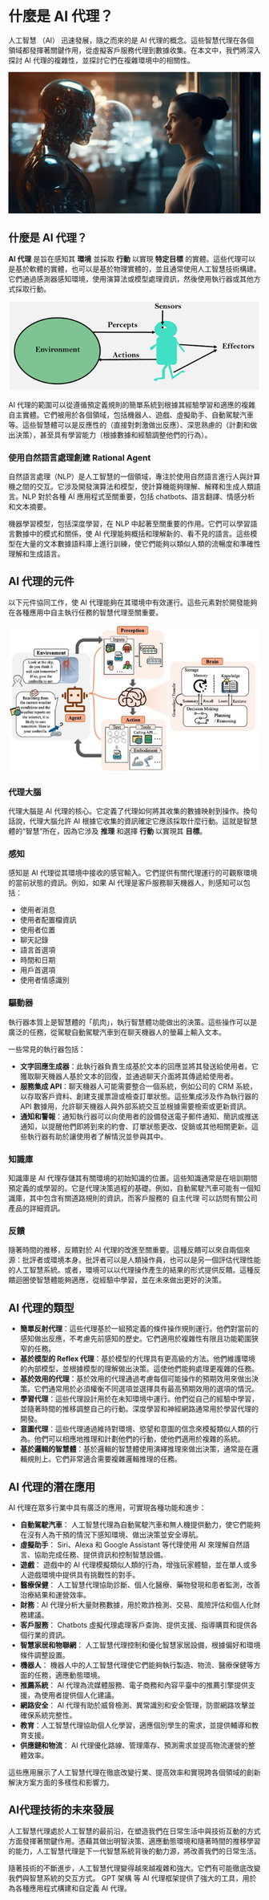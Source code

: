 # 什麼是 AI 代理？

人工智慧 （AI） 迅速發展，隨之而來的是 AI 代理的概念。這些智慧代理在各個領域都發揮著關鍵作用，從虛擬客戶服務代理到數據收集。在本文中，我們將深入探討 AI 代理的複雜性，並探討它們在複雜環境中的相關性。

![](./assets/what_is_an_ai_agent.webp)

## 什麼是 AI 代理？

**AI 代理** 是旨在感知其 **環境** 並採取 **行動** 以實現 **特定目標** 的實體。這些代理可以是基於軟體的實體，也可以是基於物理實體的，並且通常使用人工智慧技術構建。它們通過感測器感知環境，使用演算法或模型處理資訊，然後使用執行器或其他方式採取行動。‍

![](./assets/agents-in-ai.png)

AI 代理的範圍可以從遵循預定義規則的簡單系統到根據其經驗學習和適應的複雜自主實體。它們被用於各個領域，包括機器人、遊戲、虛擬助手、自動駕駛汽車等。這些智慧體可以是反應性的（直接對刺激做出反應）、深思熟慮的（計劃和做出決策），甚至具有學習能力（根據數據和經驗調整他們的行為）。

### 使用自然語言處理創建 Rational Agent

自然語言處理（NLP）是人工智慧的一個領域，專注於使用自然語言進行人與計算機之間的交互。它涉及開發演算法和模型，使計算機能夠理解、解釋和生成人類語言。NLP 對於各種 AI 應用程式至關重要，包括 chatbots、語言翻譯、情感分析和文本摘要。

機器學習模型，包括深度學習，在 NLP 中起著至關重要的作用。它們可以學習語言數據中的模式和關係，使 AI 代理能夠概括和理解新的、看不見的語言。這些模型在大量的文本數據語料庫上進行訓練，使它們能夠以類似人類的流暢度和準確性理解和生成語言。


## AI 代理的元件

以下元件協同工作，使 AI 代理能夠在其環境中有效運行。這些元素對於開發能夠在各種應用中自主執行任務的智慧代理至關重要。

![](./assets/agent-break-down.webp)

### 代理大腦

代理大腦是 AI 代理的核心。它定義了代理如何將其收集的數據映射到操作。換句話說，代理大腦允許 AI 根據它收集的資訊確定它應該採取什麼行動。這就是智慧體的“智慧”所在，因為它涉及 **推理** 和選擇 **行動** 以實現其 **目標**。

### 感知

感知是 AI 代理從其環境中接收的感官輸入。它們提供有關代理運行的可觀察環境的當前狀態的資訊。例如，如果 AI 代理是客戶服務聊天機器人，則感知可以包括： 

- 使用者消息
- 使用者配置檔資訊
- 使用者位置
- 聊天記錄
- 語言首選項
- 時間和日期
- 用戶首選項
- 使用者情感識別

### 驅動器

執行器本質上是智慧體的「肌肉」，執行智慧體功能做出的決策。這些操作可以是廣泛的任務，從駕駛自動駕駛汽車到在聊天機器人的螢幕上輸入文本。

一些常見的執行器包括： 

- **文字回應生成器**：此執行器負責生成基於文本的回應並將其發送給使用者。它獲取聊天機器人基於文本的回復，並通過聊天介面將其傳遞給使用者。
- **服務集成 API**：聊天機器人可能需要整合一個系統，例如公司的 CRM 系統，以存取客戶資料、創建支援票證或檢查訂單狀態。這些集成涉及作為執行器的 API 數據用，允許聊天機器人與外部系統交互並根據需要檢索或更新資訊。
- **通知和警報**：通知執行器可以向使用者的設備發送電子郵件通知、簡訊或推送通知，以提醒他們即將到來的約會、訂單狀態更改、促銷或其他相關更新。這些執行器有助於讓使用者了解情況並參與其中。

### 知識庫

知識庫是 AI 代理存儲其有關環境的初始知識的位置。這些知識通常是在培訓期間預定義的或學習的。它是代理決策過程的基礎。例如，自動駕駛汽車可能有一個知識庫，其中包含有關道路規則的資訊，而客戶服務的 自主代理 可以訪問有關公司產品的詳細資訊。

### 反饋

隨著時間的推移，反饋對於 AI 代理的改進至關重要。這種反饋可以來自兩個來源：批評者或環境本身。批評者可以是人類操作員，也可以是另一個評估代理性能的人工智慧系統。或者，環境可以以代理操作產生的結果的形式提供反饋。這種反饋迴圈使智慧體能夠適應，從經驗中學習，並在未來做出更好的決策。 

## AI 代理的類型

- **簡單反射代理**：這些代理基於一組預定義的條件操作規則運行。他們對當前的感知做出反應，不考慮先前感知的歷史。它們適用於複雜性有限且功能範圍狹窄的任務。
- **基於模型的 Reflex 代理**：基於模型的代理具有更高級的方法。他們維護環境的內部模型，並根據模型的理解做出決策。這使他們能夠處理更複雜的任務。
- **基於效用的代理**：基於效用的代理通過考慮每個可能操作的預期效用來做出決策。它們通常用於必須權衡不同選項並選擇具有最高預期效用的選項的情況。
- **學習代理**：這些代理設計用於在未知環境中運行。他們從自己的經驗中學習，並隨著時間的推移調整自己的行動。深度學習和神經網路通常用於學習代理的開發。
- **意圖代理**：這些代理通過維持對環境、慾望和意圖的信念來模擬類似人類的行為。他們可以相應地推理和計劃他們的行動，使他們適用於複雜的系統。
- **基於邏輯的智慧體**：基於邏輯的智慧體使用演繹推理來做出決策，通常是在邏輯規則上。它們非常適合需要複雜邏輯推理的任務。

## AI 代理的潛在應用

AI 代理在眾多行業中具有廣泛的應用，可實現各種功能和進步：

- **自動駕駛汽車**： 人工智慧代理為自動駕駛汽車和無人機提供動力，使它們能夠在沒有人為干預的情況下感知環境、做出決策並安全導航。
- **虛擬助手**： Siri、Alexa 和 Google Assistant 等代理使用 AI 來理解自然語言、協助完成任務、提供資訊和控制智慧設備。
- **遊戲**： 遊戲中的 AI 代理模擬類似人類的行為，增強玩家體驗，並在單人或多人遊戲環境中提供具有挑戰性的對手。
- **醫療保健**： 人工智慧代理協助診斷、個人化醫療、藥物發現和患者監測，改善治療結果和運營效率。
- **財務**：AI 代理分析大量財務數據，用於欺詐檢測、交易、風險評估和個人化財務建議。
- **客戶服務**： Chatbots 虛擬代理處理客戶查詢、提供支援、指導購買和提供各個行業的資訊。
- **智慧家居和物聯網**： 人工智慧代理控制和優化智慧家居設備，根據偏好和環境條件調整設置。
- **機器人**： 機器人中的人工智慧代理使它們能夠執行製造、物流、醫療保健等方面的任務，適應動態環境。
- **推薦系統**： AI 代理為流媒體服務、電子商務和內容平臺中的推薦引擎提供支援，為使用者提供個人化建議。
- **網路安全**： AI 代理有助於威脅檢測、異常識別和安全管理，防禦網路攻擊並確保系統完整性。
- **教育**：人工智慧代理協助個人化學習，適應個別學生的需求，並提供輔導和教育支援。
- **供應鏈和物流**： AI 代理優化路線、管理庫存、預測需求並提高物流運營的整體效率。

這些應用展示了人工智慧代理在徹底改變行業、提高效率和實現跨各個領域的創新解決方案方面的多樣性和影響力。

## AI代理技術的未來發展

人工智慧代理處於人工智慧的最前沿，在塑造我們在日常生活中與技術互動的方式方面發揮著關鍵作用。憑藉其做出明智決策、適應動態環境和隨著時間的推移學習的能力，人工智慧代理是下一代智慧系統背後的動力源，將改善我們的日常生活。

隨著技術的不斷進步，人工智慧代理變得越來越複雜和強大。它們有可能徹底改變我們與智慧系統的交互方式。 GPT 架構 等 AI 代理框架提供了強大的工具，用於為各種應用程式構建和自定義 AI 代理。